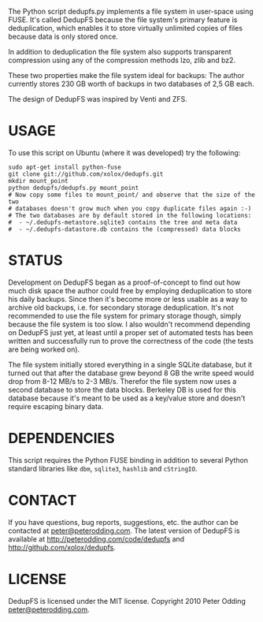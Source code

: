 The Python script dedupfs.py implements a file system in user-space using FUSE.
It's called DedupFS because the file system's primary feature is deduplication,
which enables it to store virtually unlimited copies of files because data is
only stored once.

In addition to deduplication the file system also supports transparent
compression using any of the compression methods lzo, zlib and bz2.

These two properties make the file system ideal for backups: The author
currently stores 230 GB worth of backups in two databases of 2,5 GB each.

The design of DedupFS was inspired by Venti and ZFS.

 USAGE
=======

To use this script on Ubuntu (where it was developed) try the following:

    sudo apt-get install python-fuse
    git clone git://github.com/xolox/dedupfs.git
    mkdir mount_point
    python dedupfs/dedupfs.py mount_point
    # Now copy some files to mount_point/ and observe that the size of the two
    # databases doesn't grow much when you copy duplicate files again :-)
    # The two databases are by default stored in the following locations:
    #  - ~/.dedupfs-metastore.sqlite3 contains the tree and meta data
    #  - ~/.dedupfs-datastore.db contains the (compressed) data blocks

 STATUS
========

Development on DedupFS began as a proof-of-concept to find out how much disk
space the author could free by employing deduplication to store his daily
backups. Since then it's become more or less usable as a way to archive old
backups, i.e. for secondary storage deduplication. It's not recommended to
use the file system for primary storage though, simply because the file system
is too slow. I also wouldn't recommend depending on DedupFS just yet, at least
until a proper set of automated tests has been written and successfully run to
prove the correctness of the code (the tests are being worked on).

The file system initially stored everything in a single SQLite database, but it
turned out that after the database grew beyond 8 GB the write speed would drop
from 8-12 MB/s to 2-3 MB/s. Therefor the file system now uses a second database
to store the data blocks. Berkeley DB is used for this database because it's
meant to be used as a key/value store and doesn't require escaping binary data.

 DEPENDENCIES
==============

This script requires the Python FUSE binding in addition to several Python
standard libraries like `dbm`, `sqlite3`, `hashlib` and `cStringIO`.

 CONTACT
=========

If you have questions, bug reports, suggestions, etc. the author can be
contacted at <peter@peterodding.com>. The latest version of DedupFS is
available at <http://peterodding.com/code/dedupfs> and <http://github.com/xolox/dedupfs>.

 LICENSE
=========

DedupFS is licensed under the MIT license.
Copyright 2010 Peter Odding <peter@peterodding.com>.
